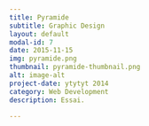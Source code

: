 ```yaml
---
title: Pyramide
subtitle: Graphic Design
layout: default
modal-id: 7
date: 2015-11-15
img: pyramide.png
thumbnail: pyramide-thumbnail.png
alt: image-alt
project-date: ytytyt 2014
category: Web Development
description: Essai.

---
```


